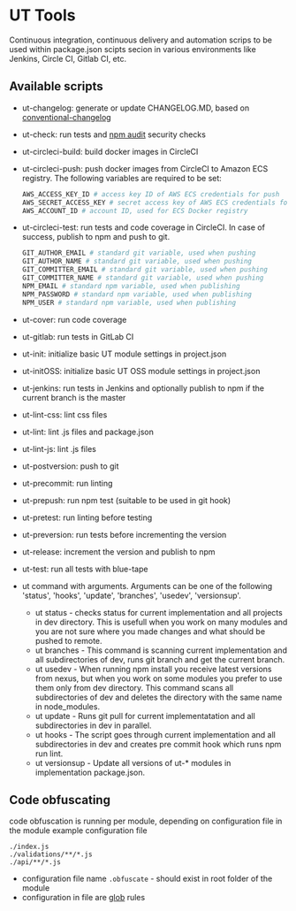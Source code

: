 # UT Tools

Continuous integration, continuous delivery and automation scrips to be used
within package.json scipts secion in various environments like Jenkins,
Circle CI, Gitlab CI, etc.

## Available scripts

* ut-changelog: generate or update CHANGELOG.MD, based on [conventional-changelog](https://www.npmjs.com/package/conventional-changelog)
* ut-check: run tests and [npm audit](https://docs.npmjs.com/cli/audit) security
  checks
* ut-circleci-build: build docker images in CircleCI
* ut-circleci-push: push docker images from CircleCI to Amazon ECS registry.
  The following variables are required to be set:

  ```bash
  AWS_ACCESS_KEY_ID # access key ID of AWS ECS credentials for push
  AWS_SECRET_ACCESS_KEY # secret access key of AWS ECS credentials for push
  AWS_ACCOUNT_ID # account ID, used for ECS Docker registry
  ```

* ut-circleci-test: run tests and code coverage in CircleCI. In case of success,
  publish to npm and push to git.

  ```bash
  GIT_AUTHOR_EMAIL # standard git variable, used when pushing
  GIT_AUTHOR_NAME # standard git variable, used when pushing
  GIT_COMMITTER_EMAIL # standard git variable, used when pushing
  GIT_COMMITTER_NAME # standard git variable, used when pushing
  NPM_EMAIL # standard npm variable, used when publishing
  NPM_PASSWORD # standard npm variable, used when publishing
  NPM_USER # standard npm variable, used when publishing
  ```

* ut-cover: run code coverage
* ut-gitlab: run tests in GitLab CI
* ut-init: initialize basic UT module settings in project.json
* ut-initOSS: initialize basic UT OSS module settings in project.json
* ut-jenkins: run tests in Jenkins and optionally publish to npm if the current
  branch is the master
* ut-lint-css: lint css files
* ut-lint: lint .js files and package.json
* ut-lint-js: lint .js files
* ut-postversion: push to git
* ut-precommit: run linting
* ut-prepush: run npm test (suitable to be used in git hook)
* ut-pretest: run linting before testing
* ut-preversion: run tests before incrementing the version
* ut-release: increment the version and publish to npm
* ut-test: run all tests with blue-tape

* ut command with arguments. Arguments can be one of the following 'status',
  'hooks', 'update', 'branches', 'usedev', 'versionsup'.
  * ut status - checks status for current implementation and all projects in dev
    directory. This is usefull when you work on many modules and you are not sure
    where you made changes and what should be pushed to remote.
  * ut branches - This command is scanning current implementation and all
    subdirectories of dev, runs git branch and get the current branch.
  * ut usedev - When running npm install you receive latest versions from nexus,
    but when you work on some modules you prefer to use them only from dev
    directory. This command scans all subdirectories of dev and deletes the
    directory with the same name in node_modules.
  * ut update - Runs git pull for current implementatation and all
    subdirectories in dev in parallel.
  * ut hooks - The script goes through current implementation and all
    subdirectories in dev and creates pre commit hook which runs npm run lint.
  * ut versionsup - Update all versions of ut-* modules in implementation package.json.

## Code obfuscating

  code obfuscation is running per module, depending on configuration file in the
  module example configuration file

  ``` text
  ./index.js
  ./validations/**/*.js
  ./api/**/*.js
  ```

* configuration file name `.obfuscate` - should exist in root folder of the module
* configuration in file are [glob](https://github.com/isaacs/node-glob) rules
